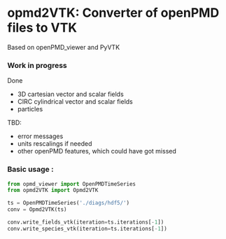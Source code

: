 # opmd2VTK: Converter of openPMD files to VTK

Based on openPMD_viewer and PyVTK

### Work in progress

Done
- 3D cartesian vector and scalar fields
- CIRC cylindrical vector and scalar fields
- particles

TBD:
- error messages
- units rescalings if needed
- other openPMD features, which could have got missed

### Basic usage :
```python
from opmd_viewer import OpenPMDTimeSeries
from opmd2VTK import Opmd2VTK

ts = OpenPMDTimeSeries('./diags/hdf5/')
conv = Opmd2VTK(ts)

conv.write_fields_vtk(iteration=ts.iterations[-1])
conv.write_species_vtk(iteration=ts.iterations[-1])
```
